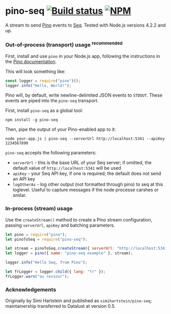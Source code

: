 # pino-seq [![Build status](https://ci.appveyor.com/api/projects/status/mecbtwbuq7vvkrg3?svg=true)](https://ci.appveyor.com/project/datalust/pino-seq) [![NPM](https://img.shields.io/npm/v/pino-seq.svg)](https://www.npmjs.com/package/pino-seq)

A stream to send [Pino](https://github.com/pinojs/pino) events to [Seq](https://datalust.co/seq). Tested with Node.js versions 4.2.2 and up.

### Out-of-process (transport) usage <sup>recommended</sup>

First, install and use `pino` in your Node.js app, following the instructions in the [Pino documentation](https://getpino.io).

This will look something like:

```js
const logger = require("pino")();
logger.info("Hello, World!");
```

Pino will, by default, write newline-delimited JSON events to `STDOUT`. These events are piped into the `pino-seq` transport.

First, install `pino-seq` as a global tool:

```shell
npm install -g pino-seq
```

Then, pipe the output of your Pino-enabled app to it:

```shell
node your-app.js | pino-seq --serverUrl http://localhost:5341 --apiKey 1234567890
```

`pino-seq` accepts the following parameters:

- `serverUrl` - this is the base URL of your Seq server; if omitted, the default value of `http://localhost:5341` will be used
- `apiKey` - your Seq API key, if one is required; the default does not send an API key
- `logOtherAs` - log other output (not formatted through pino) to seq at this loglevel. Useful to capture messages if the node processe carshes or smilar.

### In-process (stream) usage

Use the `createStream()` method to create a Pino stream configuration, passing `serverUrl`, `apiKey` and batching parameters.

```js
let pino = require("pino");
let pinoToSeq = require("pino-seq");

let stream = pinoToSeq.createStream({ serverUrl: "http://localhost:5341" });
let logger = pino({ name: "pino-seq example" }, stream);

logger.info("Hello Seq, from Pino");

let frLogger = logger.child({ lang: "fr" });
frLogger.warn("au reviour");
```

### Acknowledgements

Originally by Simi Hartstein and published as `simihartstein/pino-seq`; maintainership transferred to Datalust at version 0.5.
